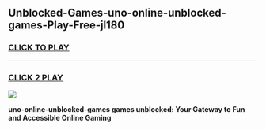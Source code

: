 
## Unblocked-Games-uno-online-unblocked-games-Play-Free-jl180
<h3>
<a href="https://premium76.site?title=uno-online-unblocked-games&ref=15A">CLICK TO PLAY</a></h3>
<hr>

<h3>
<a href="https://premium76.site?title=uno-online-unblocked-games&ref=15A">CLICK 2 PLAY</a>
  
</h3>

<a href="https://premium76.site?title=uno-online-unblocked-games&ref=15A"><img src="https://clearcache.store/games.png"></a>


**uno-online-unblocked-games games unblocked: Your Gateway to Fun and Accessible Online Gaming**
